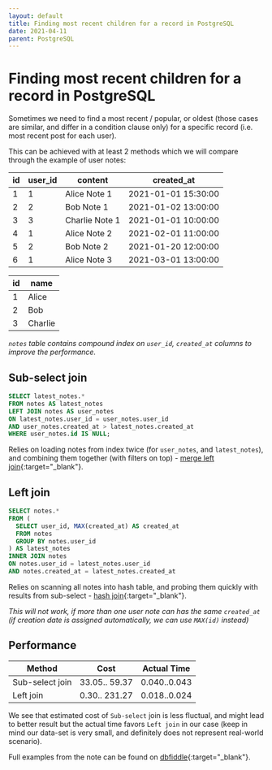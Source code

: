 ```yaml
---
layout: default
title: Finding most recent children for a record in PostgreSQL
date: 2021-04-11
parent: PostgreSQL
---
```


# Finding most recent children for a record in PostgreSQL

Sometimes we need to find a most recent / popular, or oldest (those cases are similar, and differ in a condition clause only) for a specific record (i.e. most recent post for each user).

This can be achieved with at least 2 methods which we will compare through the example of user notes:

| id | user_id | content        | created_at          |
|----|---------|----------------|---------------------|
| 1  | 1       | Alice Note 1   | 2021-01-01 15:30:00 |
| 2  | 2       | Bob Note 1     | 2021-01-02 13:00:00 |
| 3  | 3       | Charlie Note 1 | 2021-01-01 10:00:00 |
| 4  | 1       | Alice Note 2   | 2021-02-01 11:00:00 |
| 5  | 2       | Bob Note 2     | 2021-01-20 12:00:00 |
| 6  | 1       | Alice Note 3   | 2021-03-01 13:00:00 |

| id | name    |
|----|---------|
| 1  | Alice   |
| 2  | Bob     |
| 3  | Charlie |

*`notes` table contains compound index on `user_id`, `created_at` columns to improve the performance.*

## Sub-select join

```sql
SELECT latest_notes.*
FROM notes AS latest_notes
LEFT JOIN notes AS user_notes
ON latest_notes.user_id = user_notes.user_id
AND user_notes.created_at > latest_notes.created_at
WHERE user_notes.id IS NULL;
```

Relies on loading notes from index twice (for `user_notes`, and `latest_notes`), and combining them together (with filters on top) - [merge left join](https://use-the-index-luke.com/sql/join/sort-merge-join){:target="_blank"}.

## Left join

```sql
SELECT notes.*
FROM (
  SELECT user_id, MAX(created_at) AS created_at
  FROM notes
  GROUP BY notes.user_id
) AS latest_notes
INNER JOIN notes
ON notes.user_id = latest_notes.user_id
AND notes.created_at = latest_notes.created_at
```

Relies on scanning all notes into hash table, and probing them quickly with results from sub-select - [hash join](https://use-the-index-luke.com/sql/join/hash-join-partial-objects){:target="_blank"}.

*This will not work, if more than one user note can has the same `created_at` (if creation date is assigned automatically, we can use `MAX(id)` instead)*

## Performance

| Method          | Cost          | Actual Time  |
|-----------------|---------------|--------------|
| Sub-select join | 33.05.. 59.37 | 0.040..0.043 |
| Left join       | 0.30.. 231.27 | 0.018..0.024 |

We see that estimated cost of `Sub-select` join is less fluctual, and might lead to better result but the actual time favors `Left join` in our case (keep in mind our data-set is very small, and definitely does not represent real-world scenario).

Full examples from the note can be found on [dbfiddle](https://dbfiddle.uk/?rdbms=postgres_13&fiddle=63159e899d01f045f0dae71ee7a611d8){:target="_blank"}.
